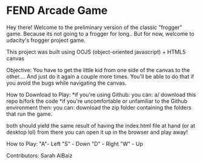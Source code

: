# FEND Arcade Game

Hey there! 
Welcome to the preliminary version of the classic "frogger" game. Because its not going to a frogger for long.. 
But for now, welcome to udacity's frogger project game.

This project was built using OOJS (object-oriented javascript) + HTML5 canvas

Objective:
You have to get the little kid from one side of the canvas to the other....
And just do it again a couple more times. You'll be able to do that if you avoid the bugs while navigating the canvas. 

How to Download to Play:
*if you're using Github:
you can: a/ download this repo 
         b/fork the code
*if you're uncomfortable or unfamiliar to the Github environment then:
you can: download the zip folder containing the folders that run the game. 

both should yield the same result of having the index.html file at hand (or at desktop lol)
from there you can open it up in the browser and play away! 

How to Play:
"A"- Left
"S" - Down
"D" - Right
"W" - Up

Contributors:
Sarah AlBaiz

